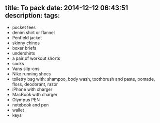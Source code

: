title: To pack
date: 2014-12-12 06:43:51
description:
tags:
---

- pocket tees
- denim shirt or flannel
- Penfield jacket
- skinny chinos
- boxer briefs
- undershirts
- a pair of workout shorts
- socks
- Vans slip-ons
- Nike running shoes
- toiletry bag with: shampoo, body wash, toothbrush and paste, pomade, floss, deodorant, razor
- iPhone with charger
- MacBook with charger
- Olympus PEN
- notebook and pen
- wallet
- keys
